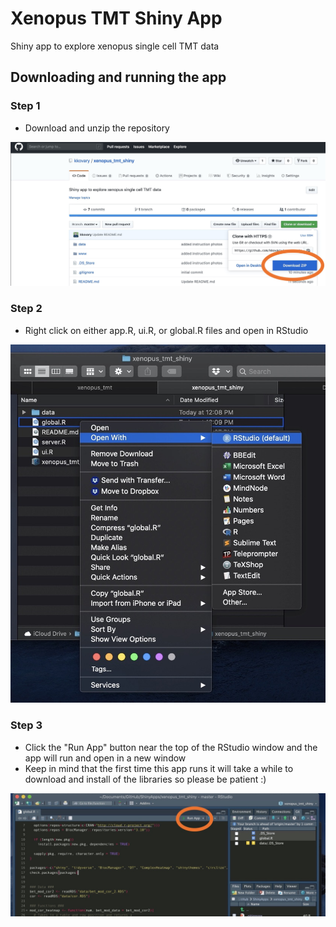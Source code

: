# Xenopus TMT Shiny App
Shiny app to explore xenopus single cell TMT data

## Downloading and running the app

### Step 1
- Download and unzip the repository

![Alt text](www/step_1.jpeg?raw=true "Title")

### Step 2
- Right click on either app.R, ui.R, or global.R files and open in RStudio

![Alt text](www/step_2.jpeg?raw=true "Title")

### Step 3
- Click the "Run App" button near the top of the RStudio window and the app will run and open in a new window
- Keep in mind that the first time this app runs it will take a while to download and install of the libraries so please be patient :)

![Alt text](www/step_3.jpeg?raw=true "Title")
